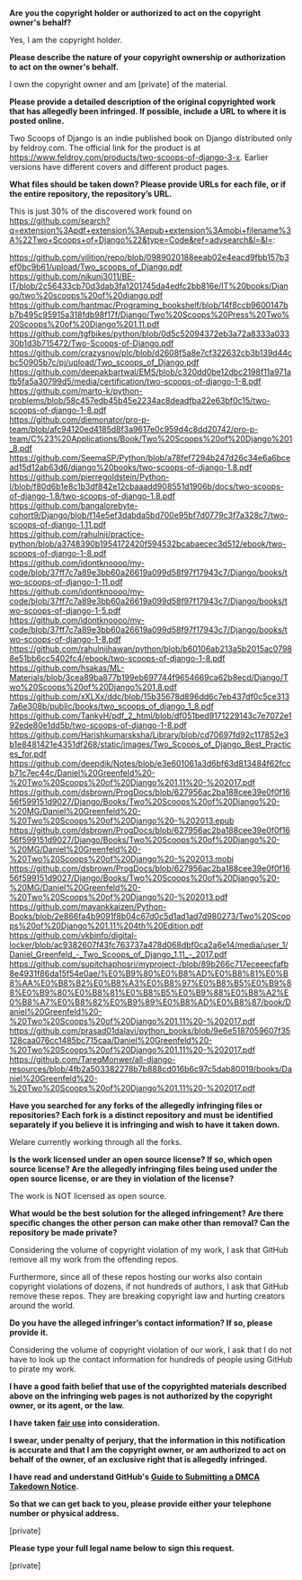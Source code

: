**Are you the copyright holder or authorized to act on the copyright owner's behalf?**

Yes, I am the copyright holder.

**Please describe the nature of your copyright ownership or authorization to act on the owner's behalf.**

I own the copyright owner and am [private] of the material.

**Please provide a detailed description of the original copyrighted work that has allegedly been infringed. If possible, include a URL to where it is posted online.**

Two Scoops of Django is an indie published book on Django distributed only by feldroy.com. The official link for the product is at https://www.feldroy.com/products/two-scoops-of-django-3-x. Earlier versions have different covers and different product pages.

**What files should be taken down? Please provide URLs for each file, or if the entire repository, the repository’s URL.**

This is just 30% of the discovered work found on https://github.com/search?q=extension%3Apdf+extension%3Aepub+extension%3Amobi+filename%3A%22Two+Scoops+of+Django%22&type=Code&ref=advsearch&l=&l=:

https://github.com/vilition/repo/blob/0989020188eeab02e4eacd9fbb157b3ef0bc9b61/upload/Two_scoops_of_Django.pdf  
https://github.com/nikunj3011/BE-IT/blob/2c56433cb70d3dab3fa1201745da4edfc2bb816e/IT%20books/Django/two%20scoops%20of%20django.pdf  
https://github.com/hantmac/Programing_bookshelf/blob/14f8ccb9600147bb7b495c95915a318fdb98f17f/Django/Two%20Scoops%20Press%20Two%20Scoops%20of%20Django%201.11.pdf  
https://github.com/tgfbikes/python/blob/0d5c52094372eb3a72a8333a03330b1d3b715472/Two-Scoops-of-Django.pdf  
https://github.com/crazysnov/plc/blob/d2608f5a8e7cf322632cb3b139d44cbc50905b7c/pj/upload/Two_scoops_of_Django.pdf  
https://github.com/deepakbartwal/EMS/blob/c320dd0be12dbc2198f11a971afb5fa5a30799d5/media/certification/two-scoops-of-django-1-8.pdf  
https://github.com/marto-k/python-problems/blob/58c457edb45b45e2234ac8deadfba22e63bf0c15/two-scoops-of-django-1-8.pdf  
https://github.com/diemonator/pro-p-team/blob/afc94120ed4185d8f3a9617e0c959d4c8dd20742/pro-p-team/C%23%20Applications/Book/Two%20Scoops%20of%20Django%201_8.pdf  
https://github.com/SeemaSP/Python/blob/a78fef7294b247d26c34e6a6bcead15d12ab63d6/django%20books/two-scoops-of-django-1.8.pdf  
https://github.com/pierregoldstein/Python-I/blob/f80d6b1e8c1b3df842e12cbaaadd908551d1906b/docs/two-scoops-of-django-1.8/two-scoops-of-django-1.8.pdf  
https://github.com/bangalorebyte-cohort9/Django/blob/f14e5ef3dabda5bd700e95bf7d0779c3f7a328c7/two-scoops-of-django-1.11.pdf  
https://github.com/rahulnij/practice-python/blob/a3748390b1954172420f594532bcabaecec3d512/ebook/two-scoops-of-django-1-8.pdf  
https://github.com/idontknoooo/my-code/blob/37ff7c7a89e3bb60a26619a099d58f97f17943c7/Django/books/two-scoops-of-django-1-11.pdf  
https://github.com/idontknoooo/my-code/blob/37ff7c7a89e3bb60a26619a099d58f97f17943c7/Django/books/two-scoops-of-django-1-5.pdf  
https://github.com/idontknoooo/my-code/blob/37ff7c7a89e3bb60a26619a099d58f97f17943c7/Django/books/two-scoops-of-django-1-8.pdf  
https://github.com/rahulnijhawan/python/blob/b60106ab213a5b2015ac07988e51bb6cc5402fc4/ebook/two-scoops-of-django-1-8.pdf  
https://github.com/hsakas/ML-Materials/blob/3cea89ba877b199eb697744f9654669ca62b8ecd/Django/Two%20Scoops%20of%20Django%201.8.pdf  
https://github.com/xXLXx/ddc/blob/15b35678d896dd6c7eb437df0c5ce3137a6e308b/public/books/two_scoops_of_django_1_8.pdf  
https://github.com/TankyH/pdf_2_html/blob/df051bed9171229143c7e7072e192ede80e1dd5b/two-scoops-of-django-1-8.pdf  
https://github.com/Harishkumarsksha/Library/blob/cd70697fd92c117852e3b1e8481421e4351df268/static/images/Two_Scoops_of_Django_Best_Practices_for.pdf  
https://github.com/deepdik/Notes/blob/e3e601061a3d6bf63d813484f62fccb71c7ec44c/Daniel%20Greenfeld%20-%20Two%20Scoops%20of%20Django%201.11%20-%202017.pdf  
https://github.com/dsbrown/ProgDocs/blob/627956ac2ba188cee39e0f0f1656f599151d9027/Django/Books/Two%20Scoops%20of%20Django%20-%20MG/Daniel%20Greenfeld%20-%20Two%20Scoops%20of%20Django%20-%202013.epub  
https://github.com/dsbrown/ProgDocs/blob/627956ac2ba188cee39e0f0f1656f599151d9027/Django/Books/Two%20Scoops%20of%20Django%20-%20MG/Daniel%20Greenfeld%20-%20Two%20Scoops%20of%20Django%20-%202013.mobi  
https://github.com/dsbrown/ProgDocs/blob/627956ac2ba188cee39e0f0f1656f599151d9027/Django/Books/Two%20Scoops%20of%20Django%20-%20MG/Daniel%20Greenfeld%20-%20Two%20Scoops%20of%20Django%20-%202013.pdf  
https://github.com/mayankkaizen/Python-Books/blob/2e866fa4b9091f8b04c67d0c5d1ad1ad7d980273/Two%20Scoops%20of%20Django%201.11%204th%20Edition.pdf  
https://github.com/vkbinfo/digital-locker/blob/ac9382607f43fc763737a478d068dbf0ca2a6e14/media/user_1/Daniel_Greenfeld_-_Two_Scoops_of_Django_1.11_-_2017.pdf  
https://github.com/supitchaphosri/myproject-/blob/89b266c717eceeecfafb8e4931f86da15f54e0ae/%E0%B9%80%E0%B8%AD%E0%B8%81%E0%B8%AA%E0%B8%B2%E0%B8%A3%E0%B8%97%E0%B8%B5%E0%B9%88%E0%B9%80%E0%B8%81%E0%B8%B5%E0%B9%88%E0%B8%A2%E0%B8%A7%E0%B8%82%E0%B9%89%E0%B8%AD%E0%B8%87/book/Daniel%20Greenfeld%20-%20Two%20Scoops%20of%20Django%201.11%20-%202017.pdf  
https://github.com/prasad01dalavi/python_books/blob/9e6e5187059607f35128caa076cc1485bc715caa/Daniel%20Greenfeld%20-%20Two%20Scoops%20of%20Django%201.11%20-%202017.pdf  
https://github.com/TareqMonwer/all-django-resources/blob/4fb2a503382278b7b888cd016b6c97c5dab80019/books/Daniel%20Greenfeld%20-%20Two%20Scoops%20of%20Django%201.11%20-%202017.pdf  

**Have you searched for any forks of the allegedly infringing files or repositories? Each fork is a distinct repository and must be identified separately if you believe it is infringing and wish to have it taken down.**

WeIare currently working through all the forks.

**Is the work licensed under an open source license? If so, which open source license? Are the allegedly infringing files being used under the open source license, or are they in violation of the license?**

The work is NOT licensed as open source.

**What would be the best solution for the alleged infringement? Are there specific changes the other person can make other than removal? Can the repository be made private?**

Considering the volume of copyright violation of my work, I ask that GitHub remove all my work from the offending repos.

Furthermore, since all of these repos hosting our works also contain copyright violations of dozens, if not hundreds of authors, I ask that GitHub remove these repos. They are breaking copyright law and hurting creators around the world.

**Do you have the alleged infringer’s contact information? If so, please provide it.**

Considering the volume of copyright violation of our work, I ask that I do not have to look up the contact information for hundreds of people using GitHub to pirate my work.

**I have a good faith belief that use of the copyrighted materials described above on the infringing web pages is not authorized by the copyright owner, or its agent, or the law.**

**I have taken <a href="https://www.lumendatabase.org/topics/22">fair use</a> into consideration.**

**I swear, under penalty of perjury, that the information in this notification is accurate and that I am the copyright owner, or am authorized to act on behalf of the owner, of an exclusive right that is allegedly infringed.**

**I have read and understand GitHub's <a href="https://help.github.com/articles/guide-to-submitting-a-dmca-takedown-notice/">Guide to Submitting a DMCA Takedown Notice</a>.**

**So that we can get back to you, please provide either your telephone number or physical address.**

[private]

**Please type your full legal name below to sign this request.**

[private]
